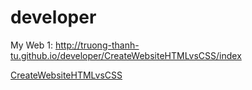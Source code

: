 # developer

My Web 1: http://truong-thanh-tu.github.io/developer/CreateWebsiteHTMLvsCSS/index

<a href="http://truong-thanh-tu.github.io/developer/CreateWebsiteHTMLvsCSS/index" title="Connect to my Facebook (Hiếu iceTea)">CreateWebsiteHTMLvsCSS</a>

